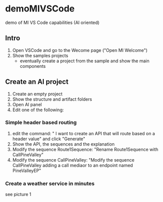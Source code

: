 # demoMIVSCode
demo of MI VS Code capabilities (AI oriented)
## Intro
1. Open VSCode and go to the Wecome page ("Open MI Welcome")
2. Show the samples projects
   - eventually create a project from the sample and show the main components
## Create an AI project
1. Create an empty project
2. Show the structure and artifact folders
3. Open AI panel
4. Edit one of the following:
### Simple header based routing
1. edit the command: " I want to create an API that will route based on a header value" and click "Generate"
2. Show the API, the sequences and the explanation
3. Modify the sequence Route1Sequence: "Rename Route1Sequence with CallPineValley"
4. Modify the sequence CallPineValley: "Modify the sequence CallPineValley adding a call mediaor to an endpoint named PineValleyEP"
### Create a weather service in minutes
see picture 1 

